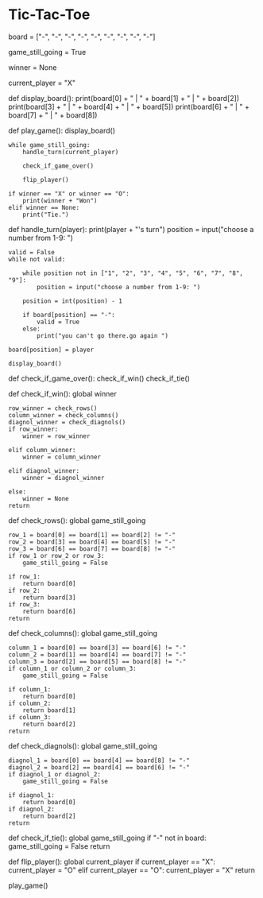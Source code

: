 # Tic-Tac-Toe

board = ["-", "-", "-",
         "-", "-", "-",
         "-", "-", "-"]

game_still_going = True

winner = None

current_player = "X"


def display_board():
    print(board[0] + " | " + board[1] + " | " + board[2])
    print(board[3] + " | " + board[4] + " | " + board[5])
    print(board[6] + " | " + board[7] + " | " + board[8])


def play_game():
    display_board()

    while game_still_going:
        handle_turn(current_player)

        check_if_game_over()

        flip_player()

    if winner == "X" or winner == "O":
        print(winner + "Won")
    elif winner == None:
        print("Tie.")


def handle_turn(player):
    print(player + "'s turn")
    position = input("choose a number from 1-9: ")

    valid = False
    while not valid:

        while position not in ["1", "2", "3", "4", "5", "6", "7", "8", "9"]:
            position = input("choose a number from 1-9: ")

        position = int(position) - 1

        if board[position] == "-":
            valid = True
        else:
            print("you can't go there.go again ")

    board[position] = player

    display_board()


def check_if_game_over():
    check_if_win()
    check_if_tie()


def check_if_win():
    global winner

    row_winner = check_rows()
    column_winner = check_columns()
    diagnol_winner = check_diagnols()
    if row_winner:
        winner = row_winner

    elif column_winner:
        winner = column_winner

    elif diagnol_winner:
        winner = diagnol_winner

    else:
        winner = None
    return


def check_rows():
    global game_still_going

    row_1 = board[0] == board[1] == board[2] != "-"
    row_2 = board[3] == board[4] == board[5] != "-"
    row_3 = board[6] == board[7] == board[8] != "-"
    if row_1 or row_2 or row_3:
        game_still_going = False

    if row_1:
        return board[0]
    if row_2:
        return board[3]
    if row_3:
        return board[6]
    return


def check_columns():
    global game_still_going

    column_1 = board[0] == board[3] == board[6] != "-"
    column_2 = board[1] == board[4] == board[7] != "-"
    column_3 = board[2] == board[5] == board[8] != "-"
    if column_1 or column_2 or column_3:
        game_still_going = False

    if column_1:
        return board[0]
    if column_2:
        return board[1]
    if column_3:
        return board[2]
    return


def check_diagnols():
    global game_still_going

    diagnol_1 = board[0] == board[4] == board[8] != "-"
    diagnol_2 = board[2] == board[4] == board[6] != "-"
    if diagnol_1 or diagnol_2:
        game_still_going = False

    if diagnol_1:
        return board[0]
    if diagnol_2:
        return board[2]
    return


def check_if_tie():
    global game_still_going
    if "-" not in board:
        game_still_going = False
    return


def flip_player():
    global current_player
    if current_player == "X":
        current_player = "O"
    elif current_player == "O":
        current_player = "X"
    return


play_game()
